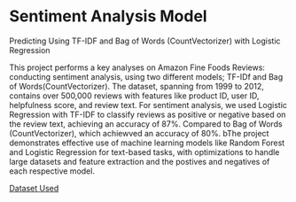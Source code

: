 # Sentiment Analysis Model

Predicting Using TF-IDF and Bag of Words (CountVectorizer) with Logistic Regression

This project performs a key analyses on Amazon Fine Foods Reviews: conducting sentiment analysis, using two different models; TF-IDf and Bag of Words(CountVectorizer). The dataset, spanning from 1999 to 2012, contains over 500,000 reviews with features like product ID, user ID, helpfulness score, and review text. For sentiment analysis, we used Logistic Regression with TF-IDF to classify reviews as positive or negative based on the review text, achieving an accuracy of 87%. Compared to Bag of Words (CountVectorizer), which achiewved an accuracy of 80%. bThe project demonstrates effective use of machine learning models like Random Forest and Logistic Regression for text-based tasks, with optimizations to handle large datasets and feature extraction and the postives and negatives of each respective model.

[Dataset Used](https://snap.stanford.edu/data/web-FineFoods.html)
